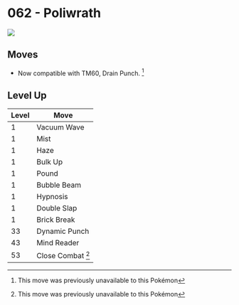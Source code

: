 # 062 - Poliwrath
![][062]

## Moves

 - Now compatible with TM60, Drain Punch. [^1]

## Level Up

Level | Move
---   | ---
  1   | Vacuum Wave
  1   | Mist
  1   | Haze
  1   | Bulk Up
  1   | Pound
  1   | Bubble Beam
  1   | Hypnosis
  1   | Double Slap
  1   | Brick Break
 33   | Dynamic Punch
 43   | Mind Reader
 53   | Close Combat [^1]




[^1]: This move was previously unavailable to this Pokémon

[062]: ../img/pokemon/062.png
